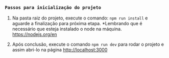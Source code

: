 ### `Passos para inicialização do projeto`

1. Na pasta raiz do projeto, execute o comando: `npm run install` e aguarde a finalização para próxima etapa.
*Lembrando que é necessário que esteja instalado o node na máquina. https://nodejs.org/en

2. Após conclusão, execute o comando `npm run dev` para rodar o projeto e assim abri-lo na página [http://localhost:3000](http://localhost:3000)